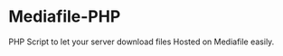 Mediafile-PHP
=============

PHP Script to let your server download files Hosted on Mediafile easily.
